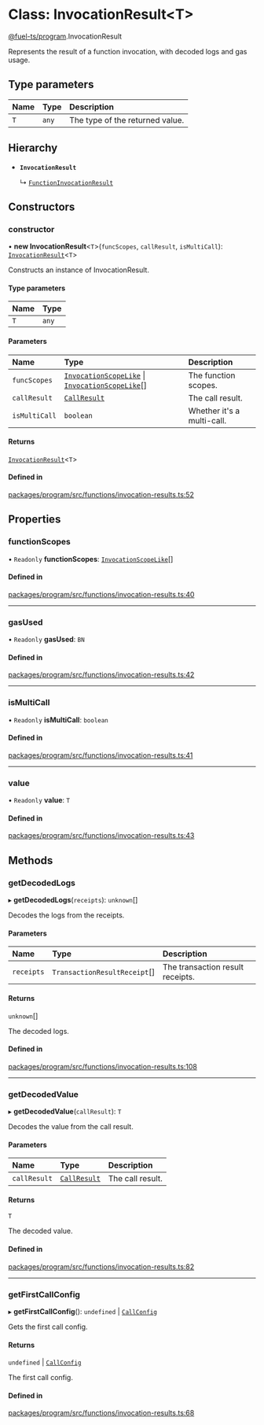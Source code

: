 # Class: InvocationResult&lt;T\>

[@fuel-ts/program](/api/Program/index.md).InvocationResult

Represents the result of a function invocation, with decoded logs and gas usage.

## Type parameters

| Name | Type | Description |
| :------ | :------ | :------ |
| `T` | `any` | The type of the returned value. |

## Hierarchy

- **`InvocationResult`**

  ↳ [`FunctionInvocationResult`](/api/Program/FunctionInvocationResult.md)

## Constructors

### constructor

• **new InvocationResult**&lt;`T`\>(`funcScopes`, `callResult`, `isMultiCall`): [`InvocationResult`](/api/Program/InvocationResult.md)&lt;`T`\>

Constructs an instance of InvocationResult.

#### Type parameters

| Name | Type |
| :------ | :------ |
| `T` | `any` |

#### Parameters

| Name | Type | Description |
| :------ | :------ | :------ |
| `funcScopes` | [`InvocationScopeLike`](/api/Program/index.md#invocationscopelike) \| [`InvocationScopeLike`](/api/Program/index.md#invocationscopelike)[] | The function scopes. |
| `callResult` | [`CallResult`](/api/Providers/index.md#callresult) | The call result. |
| `isMultiCall` | `boolean` | Whether it's a multi-call. |

#### Returns

[`InvocationResult`](/api/Program/InvocationResult.md)&lt;`T`\>

#### Defined in

[packages/program/src/functions/invocation-results.ts:52](https://github.com/FuelLabs/fuels-ts/blob/38e5593e/packages/program/src/functions/invocation-results.ts#L52)

## Properties

### functionScopes

• `Readonly` **functionScopes**: [`InvocationScopeLike`](/api/Program/index.md#invocationscopelike)[]

#### Defined in

[packages/program/src/functions/invocation-results.ts:40](https://github.com/FuelLabs/fuels-ts/blob/38e5593e/packages/program/src/functions/invocation-results.ts#L40)

___

### gasUsed

• `Readonly` **gasUsed**: `BN`

#### Defined in

[packages/program/src/functions/invocation-results.ts:42](https://github.com/FuelLabs/fuels-ts/blob/38e5593e/packages/program/src/functions/invocation-results.ts#L42)

___

### isMultiCall

• `Readonly` **isMultiCall**: `boolean`

#### Defined in

[packages/program/src/functions/invocation-results.ts:41](https://github.com/FuelLabs/fuels-ts/blob/38e5593e/packages/program/src/functions/invocation-results.ts#L41)

___

### value

• `Readonly` **value**: `T`

#### Defined in

[packages/program/src/functions/invocation-results.ts:43](https://github.com/FuelLabs/fuels-ts/blob/38e5593e/packages/program/src/functions/invocation-results.ts#L43)

## Methods

### getDecodedLogs

▸ **getDecodedLogs**(`receipts`): `unknown`[]

Decodes the logs from the receipts.

#### Parameters

| Name | Type | Description |
| :------ | :------ | :------ |
| `receipts` | `TransactionResultReceipt`[] | The transaction result receipts. |

#### Returns

`unknown`[]

The decoded logs.

#### Defined in

[packages/program/src/functions/invocation-results.ts:108](https://github.com/FuelLabs/fuels-ts/blob/38e5593e/packages/program/src/functions/invocation-results.ts#L108)

___

### getDecodedValue

▸ **getDecodedValue**(`callResult`): `T`

Decodes the value from the call result.

#### Parameters

| Name | Type | Description |
| :------ | :------ | :------ |
| `callResult` | [`CallResult`](/api/Providers/index.md#callresult) | The call result. |

#### Returns

`T`

The decoded value.

#### Defined in

[packages/program/src/functions/invocation-results.ts:82](https://github.com/FuelLabs/fuels-ts/blob/38e5593e/packages/program/src/functions/invocation-results.ts#L82)

___

### getFirstCallConfig

▸ **getFirstCallConfig**(): `undefined` \| [`CallConfig`](/api/Program/index.md#callconfig)

Gets the first call config.

#### Returns

`undefined` \| [`CallConfig`](/api/Program/index.md#callconfig)

The first call config.

#### Defined in

[packages/program/src/functions/invocation-results.ts:68](https://github.com/FuelLabs/fuels-ts/blob/38e5593e/packages/program/src/functions/invocation-results.ts#L68)
